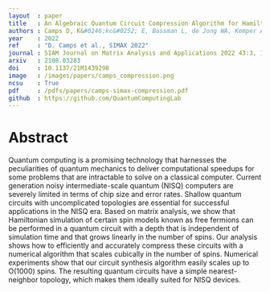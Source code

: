 ```yaml
---
layout  : paper
title   : An Algebraic Quantum Circuit Compression Algorithm for Hamiltonian Simulation
authors : Camps D, K&#0246;kc&#0252; E, Bassman L, de Jong WA, Kemper AF, Van Beeumen R
year    : 2022
ref     : "D. Camps et al., SIMAX 2022"
journal : SIAM Journal on Matrix Analysis and Applications 2022 43:3, 1084-1108 
arxiv   : 2108.03283
doi     : 10.1137/21M1439298
image   : /images/papers/camps_compression.png
ncsu    : True
pdf     : /pdfs/papers/camps-simax-compression.pdf
github  : https://github.com/QuantumComputingLab
---
```


# Abstract
Quantum computing is a promising technology that harnesses the peculiarities of quantum mechanics to deliver computational speedups for some problems that are intractable to solve on a classical computer. Current generation noisy intermediate-scale quantum (NISQ) computers are severely limited in terms of chip size and error rates. Shallow quantum circuits with uncomplicated topologies are essential for successful applications in the NISQ era. Based on matrix analysis, we show that Hamiltonian simulation of certain spin models known as free fermions can be performed in a quantum circuit with a depth that is independent of simulation time and that grows linearly in the number of spins. Our analysis shows how to efficiently and accurately compress these circuits with a numerical algorithm that scales cubically in the number of spins. Numerical experiments show that our circuit synthesis algorithm easily scales up to O(1000) spins. The resulting quantum circuits have a simple nearest-neighbor topology, which makes them ideally suited for NISQ devices. 
